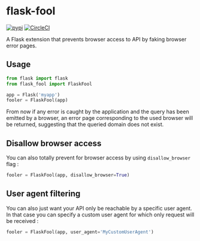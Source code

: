 # flask-fool

[![pypi](https://img.shields.io/pypi/v/flask-fool.svg)](https://pypi.python.org/pypi/Flask-Fool) [![CircleCI](https://circleci.com/gh/Faylixe/flask-fool.svg?style=shield)](https://circleci.com/gh/Faylixe/flask-fool)

A Flask extension that prevents browser access to API by faking browser error pages.

## Usage

```python
from flask import flask
from flask_fool import FlaskFool

app = Flask('myapp')
fooler = FlaskFool(app)
```

From now if any error is caught by the application and the query has been emitted by a browser,
an error page corresponding to the used browser will be returned, suggesting that the queried
domain does not exist.


## Disallow browser access

You can also totally prevent for browser access by using ``disallow_browser`` flag :

```python
fooler = FlaskFool(app, disallow_browser=True)
```

## User agent filtering

You can also just want your API only be reachable by a specific user agent. In that case you can
specify a custom user agent for which only request will be received :

```python
fooler = FlaskFool(app, user_agent='MyCustomUserAgent')
```
